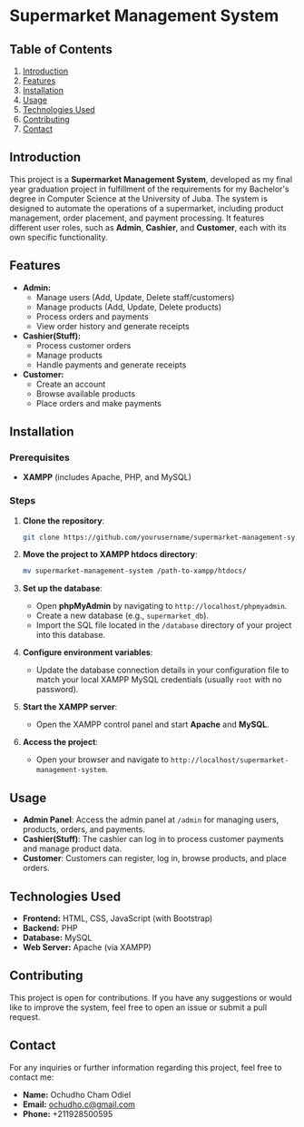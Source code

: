 # Supermarket Management System

## Table of Contents
1. [Introduction](#introduction)
2. [Features](#features)
3. [Installation](#installation)
4. [Usage](#usage)
5. [Technologies Used](#technologies-used)
6. [Contributing](#contributing)
7. [Contact](#contact)

## Introduction
This project is a **Supermarket Management System**, developed as my final year graduation project in fulfillment of the requirements for my Bachelor's degree in Computer Science at the University of Juba. The system is designed to automate the operations of a supermarket, including product management, order placement, and payment processing. It features different user roles, such as **Admin**, **Cashier**, and **Customer**, each with its own specific functionality.

## Features
- **Admin:**
  - Manage users (Add, Update, Delete staff/customers)
  - Manage products (Add, Update, Delete products)
  - Process orders and payments
  - View order history and generate receipts
- **Cashier(Stuff):**
  - Process customer orders
  - Manage products
  - Handle payments and generate receipts
- **Customer:**
  - Create an account
  - Browse available products
  - Place orders and make payments

## Installation

### Prerequisites
- **XAMPP** (includes Apache, PHP, and MySQL)

### Steps

1. **Clone the repository**:
   ```bash
   git clone https://github.com/yourusername/supermarket-management-system.git
   ```

2. **Move the project to XAMPP htdocs directory**:
   ```bash
   mv supermarket-management-system /path-to-xampp/htdocs/
   ```

3. **Set up the database**:
   - Open **phpMyAdmin** by navigating to `http://localhost/phpmyadmin`.
   - Create a new database (e.g., `supermarket_db`).
   - Import the SQL file located in the `/database` directory of your project into this database.

4. **Configure environment variables**:
   - Update the database connection details in your configuration file to match your local XAMPP MySQL credentials (usually `root` with no password).

5. **Start the XAMPP server**:
   - Open the XAMPP control panel and start **Apache** and **MySQL**.

6. **Access the project**:
   - Open your browser and navigate to `http://localhost/supermarket-management-system`.

## Usage
- **Admin Panel**: Access the admin panel at `/admin` for managing users, products, orders, and payments.
- **Cashier(Stuff)**: The cashier can log in to process customer payments and manage product data.
- **Customer**: Customers can register, log in, browse products, and place orders.

## Technologies Used
- **Frontend:** HTML, CSS, JavaScript (with Bootstrap)
- **Backend:** PHP
- **Database:** MySQL
- **Web Server:** Apache (via XAMPP)

## Contributing
This project is open for contributions. If you have any suggestions or would like to improve the system, feel free to open an issue or submit a pull request.

## Contact
For any inquiries or further information regarding this project, feel free to contact me:
- **Name:** Ochudho Cham Odiel
- **Email:** ochudho.c@gmail.com
- **Phone:** +211928500595
